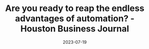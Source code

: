 ---
category:
- .nan
date: 2023-07-19
keyword_suggestion: ubuntu install docker
post_inspiration: https://www.bizjournals.com/houston/news/2023/07/03/ready-to-reap-endless-advantages-of-automation.html
silot_terms: digital automation
title: Are you ready to reap the endless advantages of <b>automation</b>? - Houston
  Business Journal
---